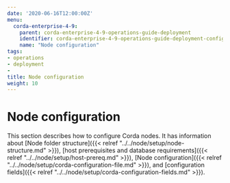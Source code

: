 ```yaml
---
date: '2020-06-16T12:00:00Z'
menu:
  corda-enterprise-4-9:
    parent: corda-enterprise-4-9-operations-guide-deployment
    identifier: corda-enterprise-4-9-operations-guide-deployment-configuration
    name: "Node configuration"
tags:
- operations
- deployment
-
title: Node configuration
weight: 10
---
```


# Node configuration

This section describes how to configure Corda nodes. It has information about [Node folder structure]({{< relref "../../node/setup/node-structure.md" >}}), [host prerequisites and database requirements]({{< relref "../../node/setup/host-prereq.md" >}}), [Node configuration]({{< relref "../../node/setup/corda-configuration-file.md" >}}), and [configuration fields]({{< relref "../../node/setup/corda-configuration-fields.md" >}}).
